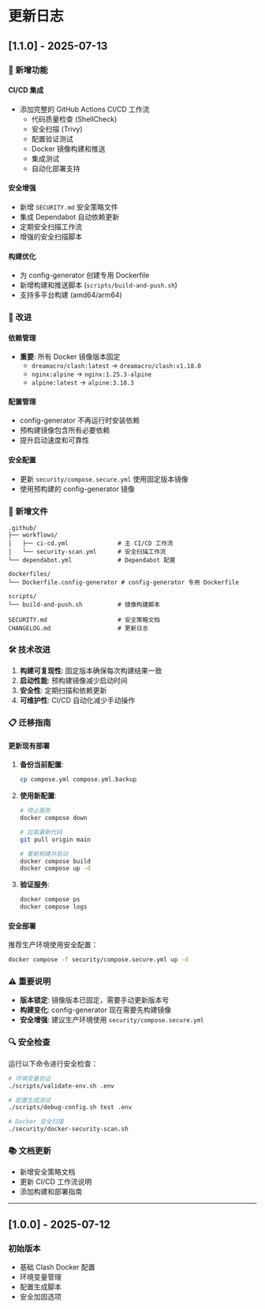 # 更新日志

## [1.1.0] - 2025-07-13

### 🚀 新增功能

#### CI/CD 集成
- 添加完整的 GitHub Actions CI/CD 工作流
  - 代码质量检查 (ShellCheck)
  - 安全扫描 (Trivy)
  - 配置验证测试
  - Docker 镜像构建和推送
  - 集成测试
  - 自动化部署支持

#### 安全增强
- 新增 `SECURITY.md` 安全策略文件
- 集成 Dependabot 自动依赖更新
- 定期安全扫描工作流
- 增强的安全扫描脚本

#### 构建优化
- 为 config-generator 创建专用 Dockerfile
- 新增构建和推送脚本 (`scripts/build-and-push.sh`)
- 支持多平台构建 (amd64/arm64)

### 🔧 改进

#### 依赖管理
- **重要**: 所有 Docker 镜像版本固定
  - `dreamacro/clash:latest` → `dreamacro/clash:v1.18.0`
  - `nginx:alpine` → `nginx:1.25.3-alpine`
  - `alpine:latest` → `alpine:3.18.3`

#### 配置管理
- config-generator 不再运行时安装依赖
- 预构建镜像包含所有必要依赖
- 提升启动速度和可靠性

#### 安全配置
- 更新 `security/compose.secure.yml` 使用固定版本镜像
- 使用预构建的 config-generator 镜像

### 📁 新增文件

```
.github/
├── workflows/
│   ├── ci-cd.yml              # 主 CI/CD 工作流
│   └── security-scan.yml      # 安全扫描工作流
└── dependabot.yml             # Dependabot 配置

dockerfiles/
└── Dockerfile.config-generator # config-generator 专用 Dockerfile

scripts/
└── build-and-push.sh          # 镜像构建脚本

SECURITY.md                    # 安全策略文档
CHANGELOG.md                   # 更新日志
```

### 🛠️ 技术改进

1. **构建可复现性**: 固定版本确保每次构建结果一致
2. **启动性能**: 预构建镜像减少启动时间
3. **安全性**: 定期扫描和依赖更新
4. **可维护性**: CI/CD 自动化减少手动操作

### 📋 迁移指南

#### 更新现有部署

1. **备份当前配置**:
   ```bash
   cp compose.yml compose.yml.backup
   ```

2. **使用新配置**:
   ```bash
   # 停止服务
   docker compose down
   
   # 拉取最新代码
   git pull origin main
   
   # 重新构建并启动
   docker compose build
   docker compose up -d
   ```

3. **验证服务**:
   ```bash
   docker compose ps
   docker compose logs
   ```

#### 安全部署

推荐生产环境使用安全配置：
```bash
docker compose -f security/compose.secure.yml up -d
```

### ⚠️ 重要说明

- **版本锁定**: 镜像版本已固定，需要手动更新版本号
- **构建变化**: config-generator 现在需要先构建镜像
- **安全增强**: 建议生产环境使用 `security/compose.secure.yml`

### 🔍 安全检查

运行以下命令进行安全检查：
```bash
# 环境变量验证
./scripts/validate-env.sh .env

# 配置生成测试
./scripts/debug-config.sh test .env

# Docker 安全扫描
./security/docker-security-scan.sh
```

### 📚 文档更新

- 新增安全策略文档
- 更新 CI/CD 工作流说明
- 添加构建和部署指南

---

## [1.0.0] - 2025-07-12

### 初始版本
- 基础 Clash Docker 配置
- 环境变量管理
- 配置生成脚本
- 安全加固选项